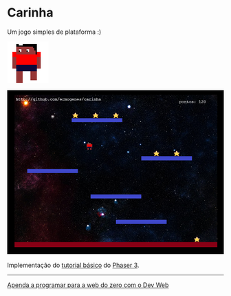 # Carinha

Um jogo simples de plataforma :)

![](favicon.png)

[![](screenshot.png)](https://ermogenes.github.io/carinha/)

Implementação do [tutorial básico](http://phaser.io/tutorials/making-your-first-phaser-3-game) do [Phaser 3](http://phaser.io/).

---

[Apenda a programar para a web do zero com o Dev Web](https://github.com/ermogenes/aulas-programacao-web)